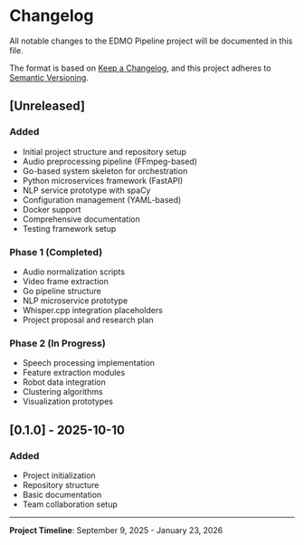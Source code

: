 # Changelog

All notable changes to the EDMO Pipeline project will be documented in this file.

The format is based on [Keep a Changelog](https://keepachangelog.com/en/1.0.0/),
and this project adheres to [Semantic Versioning](https://semver.org/spec/v2.0.0.html).

## [Unreleased]

### Added
- Initial project structure and repository setup
- Audio preprocessing pipeline (FFmpeg-based)
- Go-based system skeleton for orchestration
- Python microservices framework (FastAPI)
- NLP service prototype with spaCy
- Configuration management (YAML-based)
- Docker support
- Comprehensive documentation
- Testing framework setup

### Phase 1 (Completed)
- Audio normalization scripts
- Video frame extraction
- Go pipeline structure
- NLP microservice prototype
- Whisper.cpp integration placeholders
- Project proposal and research plan

### Phase 2 (In Progress)
- Speech processing implementation
- Feature extraction modules
- Robot data integration
- Clustering algorithms
- Visualization prototypes

## [0.1.0] - 2025-10-10

### Added
- Project initialization
- Repository structure
- Basic documentation
- Team collaboration setup

---

**Project Timeline**: September 9, 2025 - January 23, 2026
